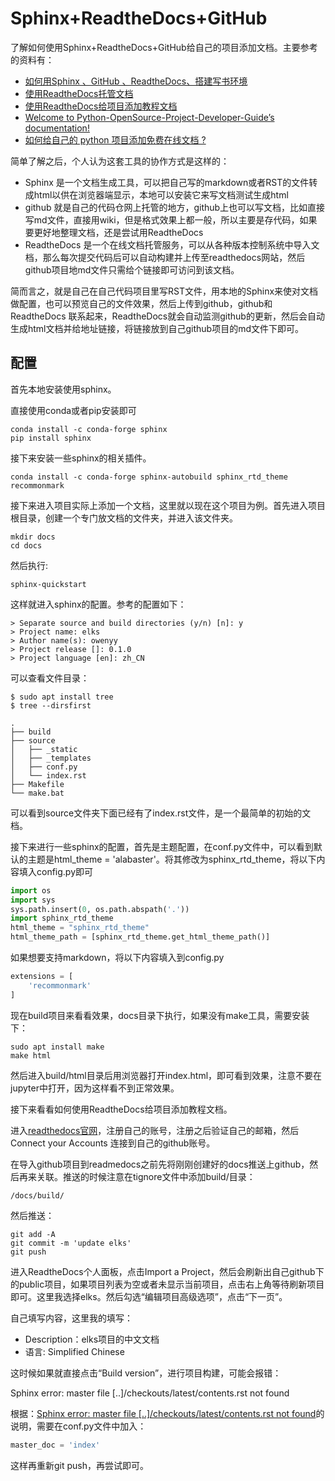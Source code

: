 # Sphinx+ReadtheDocs+GitHub

了解如何使用Sphinx+ReadtheDocs+GitHub给自己的项目添加文档。主要参考的资料有：

- [如何用Sphinx 、GitHub 、ReadtheDocs、搭建写书环境](https://wtf.readthedocs.io/en/latest/)
- [使用ReadtheDocs托管文档](https://www.xncoding.com/2017/01/22/fullstack/readthedoc.html)
- [使用ReadtheDocs给项目添加教程文档](https://www.iamlightsmile.com/articles/%E4%BD%BF%E7%94%A8ReadtheDocs%E7%BB%99%E9%A1%B9%E7%9B%AE%E6%B7%BB%E5%8A%A0%E6%95%99%E7%A8%8B%E6%96%87%E6%A1%A3/)
- [Welcome to Python-OpenSource-Project-Developer-Guide’s documentation!](http://www.wbh-doc.com.s3.amazonaws.com/Python-OpenSource-Project-Developer-Guide/index.html)
- [如何给自己的 python 项目添加免费在线文档 ?](https://juejin.im/post/6844903955059884046)

简单了解之后，个人认为这套工具的协作方式是这样的：

- Sphinx 是一个文档生成工具，可以把自己写的markdown或者RST的文件转成html以供在浏览器端显示，本地可以安装它来写文档测试生成html
- github 就是自己的代码仓网上托管的地方，github上也可以写文档，比如直接写md文件，直接用wiki，但是格式效果上都一般，所以主要是存代码，如果要更好地整理文档，还是尝试用ReadtheDocs
- ReadtheDocs 是一个在线文档托管服务，可以从各种版本控制系统中导入文档，那么每次提交代码后可以自动构建并上传至readthedocs网站，然后github项目地md文件只需给个链接即可访问到该文档。

简而言之，就是自己在自己代码项目里写RST文件，用本地的Sphinx来使对文档做配置，也可以预览自己的文件效果，然后上传到github，github和 ReadtheDocs 联系起来，ReadtheDocs就会自动监测github的更新，然后会自动生成html文档并给地址链接，将链接放到自己github项目的md文件下即可。

## 配置

首先本地安装使用sphinx。

直接使用conda或者pip安装即可

```Shell
conda install -c conda-forge sphinx
pip install sphinx
```

接下来安装一些sphinx的相关插件。

```Shell
conda install -c conda-forge sphinx-autobuild sphinx_rtd_theme recommonmark
```

接下来进入项目实际上添加一个文档，这里就以现在这个项目为例。首先进入项目根目录，创建一个专门放文档的文件夹，并进入该文件夹。

```Shell
mkdir docs
cd docs
```

然后执行:

```Shell
sphinx-quickstart
```

这样就进入sphinx的配置。参考的配置如下：

```Shell
> Separate source and build directories (y/n) [n]: y
> Project name: elks
> Author name(s): owenyy
> Project release []: 0.1.0
> Project language [en]: zh_CN
```

可以查看文件目录：

```Shell
$ sudo apt install tree
$ tree --dirsfirst

.
├── build
├── source
│   ├── _static
│   ├── _templates
│   ├── conf.py
│   └── index.rst
├── Makefile
└── make.bat
```

可以看到source文件夹下面已经有了index.rst文件，是一个最简单的初始的文档。

接下来进行一些sphinx的配置，首先是主题配置，在conf.py文件中，可以看到默认的主题是html_theme = 'alabaster'。将其修改为sphinx_rtd_theme，将以下内容填入config.py即可

```Python
import os
import sys
sys.path.insert(0, os.path.abspath('.'))
import sphinx_rtd_theme
html_theme = "sphinx_rtd_theme"
html_theme_path = [sphinx_rtd_theme.get_html_theme_path()]
```

如果想要支持markdown，将以下内容填入到config.py

```Python
extensions = [
    'recommonmark'
]
```

现在build项目来看看效果，docs目录下执行，如果没有make工具，需要安装下：

```Shell
sudo apt install make 
make html
```

然后进入build/html目录后用浏览器打开index.html，即可看到效果，注意不要在jupyter中打开，因为这样看不到正常效果。


接下来看看如何使用ReadtheDocs给项目添加教程文档。

进入[readthedocs官网](https://readthedocs.org/)，注册自己的账号，注册之后验证自己的邮箱，然后 Connect your Accounts 连接到自己的github账号。

在导入github项目到readmedocs之前先将刚刚创建好的docs推送上github，然后再来关联。推送的时候注意在tignore文件中添加build/目录：

```.gitignore
/docs/build/
```

然后推送：

```git
git add -A
git commit -m 'update elks'
git push
```

进入ReadtheDocs个人面板，点击Import a Project，然后会刷新出自己github下的public项目，如果项目列表为空或者未显示当前项目，点击右上角等待刷新项目即可。这里我选择elks。然后勾选“编辑项目高级选项”，点击“下一页”。

自己填写内容，这里我的填写：

- Description：elks项目的中文文档
- 语言: Simplified Chinese

这时候如果就直接点击“Build version”，进行项目构建，可能会报错：

Sphinx error: master file [..]/checkouts/latest/contents.rst not found

根据：[Sphinx error: master file [..]/checkouts/latest/contents.rst not found](https://github.com/readthedocs/readthedocs.org/issues/2569)的说明，需要在conf.py文件中加入：

```Python
master_doc = 'index'
```

这样再重新git push，再尝试即可。

